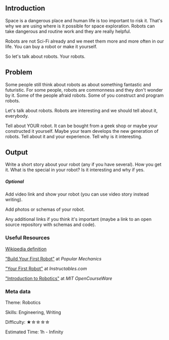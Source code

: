 ## Introduction

Space is a dangerous place and human life is too important to risk it.
That's why we are using where is it possible for space exploration.
Robots can take dangerous and routine work and they are really helpful.

Robots are not Sci-Fi already and we meet them more and more often
in our life. You can buy a robot or make it yourself.

So let's talk about robots. Your robots.

## Problem

Some people still think about robots as about something fantastic and futuristic. For some people, robots are commonness and they don't wonder by it. Some of the people afraid robots. Some of you construct and program robots.

Let's talk about robots. Robots are interesting and we should tell about it, everybody.

Tell about YOUR robot. It can be bought from a geek shop or maybe your constructed it yourself. Maybe your team develops the new generation of robots. Tell about it and your experience. Tell why is it interesting.

## Output

Write a short story about your robot (any if you have several).
How you get it. What is the special in your robot?
Is it interesting and why if yes.

##### Optional
Add video link and show your robot (you can use video story instead writing).

Add photos or schemas of your robot.

Any additional links if you think it's important (maybe a link to an open source repository with schemas and code).

### Useful Resources

[Wikipedia definition](https://en.wikipedia.org/wiki/Robot)

["Build Your First Robot"](http://www.popularmechanics.com/technology/robots/a7388/build-your-first-robot/) at *Popular Mechanics*

["Your First Robot"](http://www.instructables.com/id/Your-First-Robot/) at *Instructables.com*

["Introduction to Robotics"](http://ocw.mit.edu/courses/mechanical-engineering/2-12-introduction-to-robotics-fall-2005/) at *MIT OpenCourseWare*

### Meta data

Theme: Robotics

Skills: Engineering, Writing

Difficulty: ★☆☆☆☆

Estimated Time: 1h - Infinity
